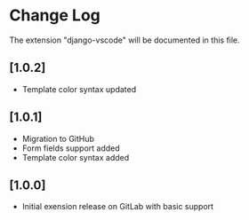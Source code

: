 # Change Log
The extension "django-vscode" will be documented in this file.

## [1.0.2]
- Template color syntax updated

## [1.0.1]
- Migration to GitHub
- Form fields support added
- Template color syntax added

## [1.0.0]
- Initial exension release on GitLab with basic support
